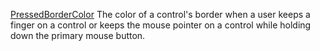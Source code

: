[PressedBorderColor](filename.md) The color of a control's border when a user keeps a finger on a control or keeps the mouse pointer on a control while holding down the primary mouse button.
